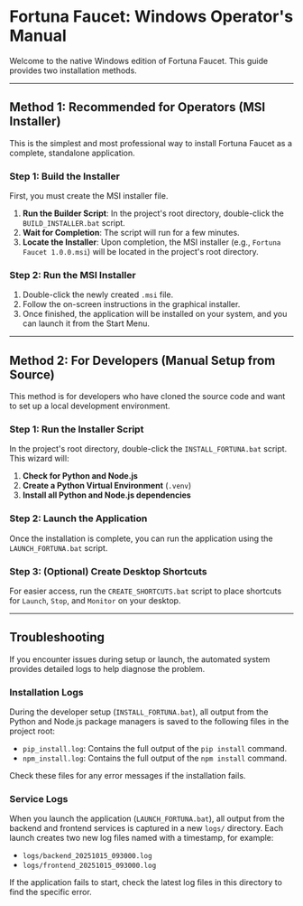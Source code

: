 # Fortuna Faucet: Windows Operator's Manual

Welcome to the native Windows edition of Fortuna Faucet. This guide provides two installation methods.

---

## Method 1: Recommended for Operators (MSI Installer)

This is the simplest and most professional way to install Fortuna Faucet as a complete, standalone application.

### Step 1: Build the Installer

First, you must create the MSI installer file.

1.  **Run the Builder Script**: In the project's root directory, double-click the `BUILD_INSTALLER.bat` script.
2.  **Wait for Completion**: The script will run for a few minutes.
3.  **Locate the Installer**: Upon completion, the MSI installer (e.g., `Fortuna Faucet 1.0.0.msi`) will be located in the project's root directory.

### Step 2: Run the MSI Installer

1.  Double-click the newly created `.msi` file.
2.  Follow the on-screen instructions in the graphical installer.
3.  Once finished, the application will be installed on your system, and you can launch it from the Start Menu.

---

## Method 2: For Developers (Manual Setup from Source)

This method is for developers who have cloned the source code and want to set up a local development environment.

### Step 1: Run the Installer Script

In the project's root directory, double-click the `INSTALL_FORTUNA.bat` script. This wizard will:

1.  **Check for Python and Node.js**
2.  **Create a Python Virtual Environment** (`.venv`)
3.  **Install all Python and Node.js dependencies**

### Step 2: Launch the Application

Once the installation is complete, you can run the application using the `LAUNCH_FORTUNA.bat` script.

### Step 3: (Optional) Create Desktop Shortcuts

For easier access, run the `CREATE_SHORTCUTS.bat` script to place shortcuts for `Launch`, `Stop`, and `Monitor` on your desktop.

---

## Troubleshooting

If you encounter issues during setup or launch, the automated system provides detailed logs to help diagnose the problem.

### Installation Logs

During the developer setup (`INSTALL_FORTUNA.bat`), all output from the Python and Node.js package managers is saved to the following files in the project root:

-   `pip_install.log`: Contains the full output of the `pip install` command.
-   `npm_install.log`: Contains the full output of the `npm install` command.

Check these files for any error messages if the installation fails.

### Service Logs

When you launch the application (`LAUNCH_FORTUNA.bat`), all output from the backend and frontend services is captured in a new `logs/` directory. Each launch creates two new log files named with a timestamp, for example:

-   `logs/backend_20251015_093000.log`
-   `logs/frontend_20251015_093000.log`

If the application fails to start, check the latest log files in this directory to find the specific error.

